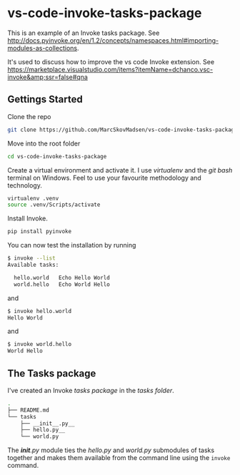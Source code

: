 # vs-code-invoke-tasks-package

This is an example of an Invoke tasks package. See http://docs.pyinvoke.org/en/1.2/concepts/namespaces.html#importing-modules-as-collections.

It's used to discuss how to improve the vs code Invoke extension. See https://marketplace.visualstudio.com/items?itemName=dchanco.vsc-invoke&amp;ssr=false#qna

## Gettings Started

Clone the repo

```bash
git clone https://github.com/MarcSkovMadsen/vs-code-invoke-tasks-package.git
```

Move into the root folder

```bash
cd vs-code-invoke-tasks-package
```

Create a virtual environment and activate it. I use *virtualenv* and the *git bash* terminal on Windows. Feel to use your favourite methodology and technology.

```bash
virtualenv .venv
source .venv/Scripts/activate
```

Install Invoke.

```bash
pip install pyinvoke
```

You can now test the installation by running

```bash
$ invoke --list
Available tasks:

  hello.world   Echo Hello World
  world.hello   Echo World Hello
```

and

```bash
$ invoke hello.world
Hello World
```

and

```bash
$ invoke world.hello
World Hello
```

## The Tasks package

I've created an Invoke *tasks package* in the *tasks folder*.

```bash
.
├── README.md
└── tasks
    ├── __init__.py__
    ├── hello.py__
    └── world.py
```

The *__init__.py* module ties the *hello.py* and *world.py* submodules of tasks together and makes them available from the command line using the ```invoke``` command.